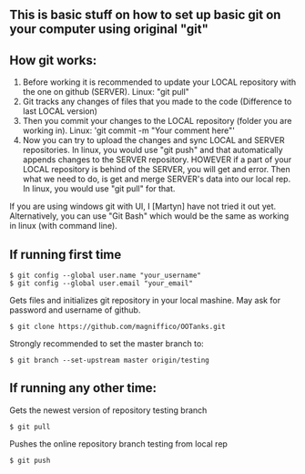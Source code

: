 This is basic stuff on how to set up basic git on your computer using original "git"
---------

How git works:
---------

1. Before working it is recommended to update your LOCAL repository with the one on github (SERVER). Linux: "git pull"
2. Git tracks any changes of files that you made to the code (Difference to last LOCAL version)
3. Then you commit your changes to the LOCAL repository (folder you are working in). Linux: 'git commit -m "Your comment here"'
4. Now you can try to upload the changes and sync LOCAL and SERVER repositories. In linux, you would use "git push" and that automatically appends changes to the SERVER repository. HOWEVER if a part of your LOCAL repository is behind of the SERVER, you will get and error. Then what we need to do, is get and merge SERVER's data into our local rep. In linux, you would use "git pull" for that.

If you are using windows git with UI, I [Martyn] have not tried it out yet. Alternatively, you can use "Git Bash" which would be the same as working in linux (with command line).

If running first time
---------

    $ git config --global user.name "your_username"
    $ git config --global user.email "your_email"

Gets files and initializes git repository in your local mashine. May ask for password and username of github.

    $ git clone https://github.com/magniffico/OOTanks.git

Strongly recommended to set the master branch to:

    $ git branch --set-upstream master origin/testing

If running any other time:
---------
    
Gets the newest version of repository testing branch

    $ git pull

Pushes the online repository branch testing from local rep

    $ git push

